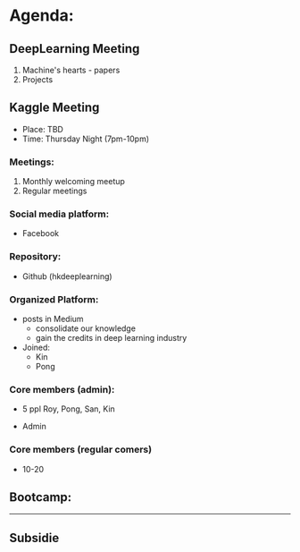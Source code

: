 # Agenda:
## DeepLearning Meeting
1. Machine's hearts - papers
2. Projects

## Kaggle Meeting 
- Place: TBD
- Time: Thursday Night (7pm-10pm)

### Meetings:
1. Monthly welcoming meetup
2. Regular meetings

### Social media platform:
- Facebook

### Repository:
- Github (hkdeeplearning)

### Organized Platform:
- posts in Medium
  - consolidate our knowledge
  - gain the credits in deep learning industry
- Joined:
  - Kin
  - Pong

### Core members (admin):
- 5 ppl
Roy, Pong, San, Kin
+ Admin

### Core members (regular comers)
- 10-20

Bootcamp:
- 

---
## Subsidie
